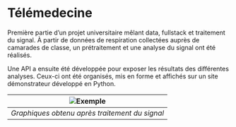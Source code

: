 # Télémedecine

Première partie d’un projet universitaire mêlant data, fullstack et traitement du signal.
À partir de données de respiration collectées auprès de camarades de classe, un prétraitement et une analyse du signal ont été réalisés.

Une API a ensuite été développée pour exposer les résultats des différentes analyses. Ceux-ci ont été organisés, mis en forme et affichés sur un site démonstrateur développé en Python.

| ![Exemple](https://github.com/user-attachments/assets/e5d49484-02c0-4670-b7bb-f1820ae81b3c) | 
|:--:| 
| *Graphiques obtenu après traitement du signal* |


